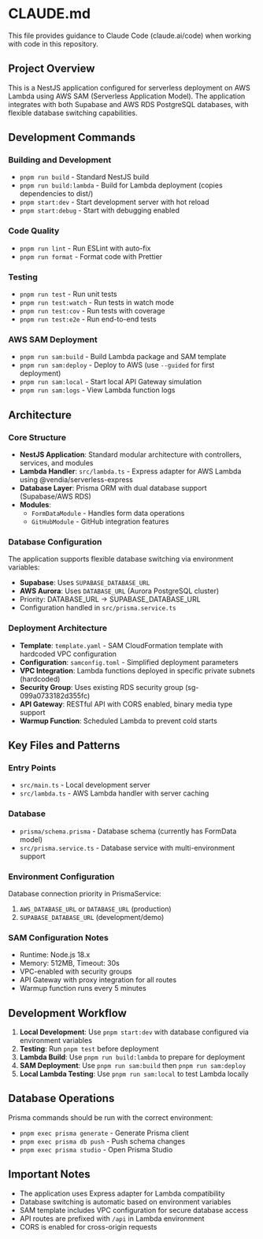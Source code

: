 # CLAUDE.md

This file provides guidance to Claude Code (claude.ai/code) when working with code in this repository.

## Project Overview

This is a NestJS application configured for serverless deployment on AWS Lambda using AWS SAM (Serverless Application Model). The application integrates with both Supabase and AWS RDS PostgreSQL databases, with flexible database switching capabilities.

## Development Commands

### Building and Development
- `pnpm run build` - Standard NestJS build
- `pnpm run build:lambda` - Build for Lambda deployment (copies dependencies to dist/)
- `pnpm start:dev` - Start development server with hot reload
- `pnpm start:debug` - Start with debugging enabled

### Code Quality
- `pnpm run lint` - Run ESLint with auto-fix
- `pnpm run format` - Format code with Prettier

### Testing
- `pnpm run test` - Run unit tests
- `pnpm run test:watch` - Run tests in watch mode
- `pnpm run test:cov` - Run tests with coverage
- `pnpm run test:e2e` - Run end-to-end tests

### AWS SAM Deployment
- `pnpm run sam:build` - Build Lambda package and SAM template
- `pnpm run sam:deploy` - Deploy to AWS (use `--guided` for first deployment)
- `pnpm run sam:local` - Start local API Gateway simulation
- `pnpm run sam:logs` - View Lambda function logs

## Architecture

### Core Structure
- **NestJS Application**: Standard modular architecture with controllers, services, and modules
- **Lambda Handler**: `src/lambda.ts` - Express adapter for AWS Lambda using @vendia/serverless-express
- **Database Layer**: Prisma ORM with dual database support (Supabase/AWS RDS)
- **Modules**:
  - `FormDataModule` - Handles form data operations
  - `GitHubModule` - GitHub integration features

### Database Configuration
The application supports flexible database switching via environment variables:
- **Supabase**: Uses `SUPABASE_DATABASE_URL`
- **AWS Aurora**: Uses `DATABASE_URL` (Aurora PostgreSQL cluster)
- Priority: DATABASE_URL → SUPABASE_DATABASE_URL
- Configuration handled in `src/prisma.service.ts`

### Deployment Architecture
- **Template**: `template.yaml` - SAM CloudFormation template with hardcoded VPC configuration
- **Configuration**: `samconfig.toml` - Simplified deployment parameters
- **VPC Integration**: Lambda functions deployed in specific private subnets (hardcoded)
- **Security Group**: Uses existing RDS security group (sg-099a0733182d355fc)
- **API Gateway**: RESTful API with CORS enabled, binary media type support
- **Warmup Function**: Scheduled Lambda to prevent cold starts

## Key Files and Patterns

### Entry Points
- `src/main.ts` - Local development server
- `src/lambda.ts` - AWS Lambda handler with server caching

### Database
- `prisma/schema.prisma` - Database schema (currently has FormData model)
- `src/prisma.service.ts` - Database service with multi-environment support

### Environment Configuration
Database connection priority in PrismaService:
1. `AWS_DATABASE_URL` or `DATABASE_URL` (production)
2. `SUPABASE_DATABASE_URL` (development/demo)

### SAM Configuration Notes
- Runtime: Node.js 18.x
- Memory: 512MB, Timeout: 30s
- VPC-enabled with security groups
- API Gateway with proxy integration for all routes
- Warmup function runs every 5 minutes

## Development Workflow

1. **Local Development**: Use `pnpm start:dev` with database configured via environment variables
2. **Testing**: Run `pnpm test` before deployment
3. **Lambda Build**: Use `pnpm run build:lambda` to prepare for deployment
4. **SAM Deployment**: Use `pnpm run sam:build` then `pnpm run sam:deploy`
5. **Local Lambda Testing**: Use `pnpm run sam:local` to test Lambda locally

## Database Operations

Prisma commands should be run with the correct environment:
- `pnpm exec prisma generate` - Generate Prisma client
- `pnpm exec prisma db push` - Push schema changes
- `pnpm exec prisma studio` - Open Prisma Studio

## Important Notes

- The application uses Express adapter for Lambda compatibility
- Database switching is automatic based on environment variables
- SAM template includes VPC configuration for secure database access
- API routes are prefixed with `/api` in Lambda environment
- CORS is enabled for cross-origin requests
